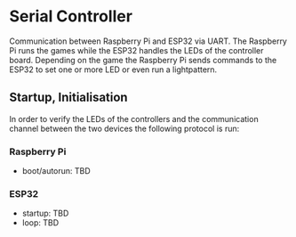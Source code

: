 # Serial Controller
Communication between Raspberry Pi and ESP32 via UART. The Raspberry Pi runs the games while the ESP32 handles the LEDs of the controller board. Depending on the game the Raspberry Pi sends commands to the ESP32 to set one or more LED or even run a lightpattern.

## Startup, Initialisation

In order to verify the LEDs of the controllers and the communication channel between the two devices the following protocol is run:

### Raspberry Pi
* boot/autorun: TBD 

### ESP32
* startup: TBD
* loop: TBD

